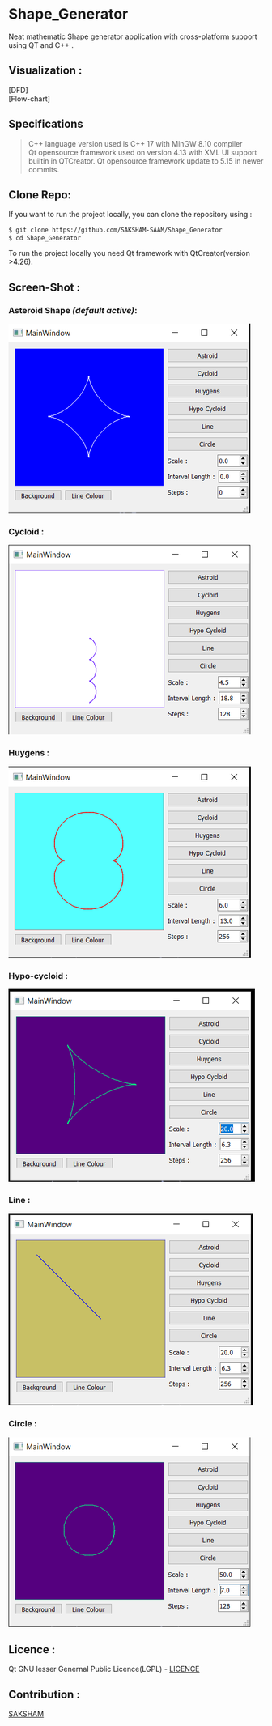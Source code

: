 # Shape_Generator
Neat mathematic Shape generator application with cross-platform support using QT and C++ .
## Visualization :
[DFD]   
[Flow-chart]
## Specifications
> C++ language version used is C++ 17 with MinGW 8.10 compiler   
> Qt opensource framework used on version 4.13 with XML UI support builtin  in QTCreator. 
> Qt opensource framework update to 5.15 in newer commits.
## Clone Repo:
If you want to run the project locally, you can clone the repository using :
```
$ git clone https://github.com/SAKSHAM-SAAM/Shape_Generator
$ cd Shape_Generator
```
To run the project locally you need Qt framework with QtCreator(version >4.26).
## Screen-Shot :
### Asteroid Shape _(default active)_:
![Widget](https://github.com/SAKSHAM-SAAM/Shape_Generator/blob/master/Images/interface.PNG)
### Cycloid :
![cycloid](https://github.com/SAKSHAM-SAAM/Shape_Generator/blob/master/Images/cycloid.PNG)
### Huygens :
![Huygens](https://github.com/SAKSHAM-SAAM/Shape_Generator/blob/master/Images/huygens.PNG)
### Hypo-cycloid :
![hypocycloid](https://github.com/SAKSHAM-SAAM/Shape_Generator/blob/master/Images/hypo-cycloid.PNG)
### Line :
![Circle](https://github.com/SAKSHAM-SAAM/Shape_Generator/blob/master/Images/line.PNG)
### Circle :
![Circle](https://github.com/SAKSHAM-SAAM/Shape_Generator/blob/master/Images/circle.PNG)
## Licence :
Qt GNU lesser Genernal Public Licence(LGPL) - [LICENCE](https://github.com/SAKSHAM-SAAM/Shape_Generator/blob/master/LICENCE.txt)
## Contribution :
[SAKSHAM](https://github.com/SAKSHAM-SAAM)
